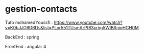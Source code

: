# gestion-contacts

Tuto mohamedYoussfi : https://www.youtube.com/watch?v=K0bJJO6D6Ds&list=PLxr551TUsmArPt63xrhg5WIBRniqHGH0M

BackEnd : spring

FrontEnd : angular 4

